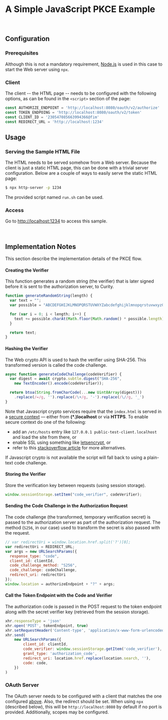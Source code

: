 # A Simple JavaScript PKCE Example

<br/>

## Configuration

### Prerequisites

Although this is not a mandatory requirement, [Node.js](https://nodejs.org/en) is used in this case to start the Web server using `npx`.

### Client

The client -- the HTML page -- needs to be configured with the following options, as can be found in the `<script>` section of the page:

```js
const AUTHORIZE_ENDPOINT = 'http://localhost:8080/oauth/v2/authorize'
const TOKEN_ENDPOING = 'http://localhost:8080/oauth/v2/token'
const CLIENT_ID = '230547085663994366@fim'
const REDIRECT_URL = 'http://localhost:1234'
```

## Usage

### Serving the Sample HTML File

The HTML needs to be served somehow from a Web server. Because the client is just a static HTML page, this can be done with a trivial server configuration. Below are a couple of ways to easily serve the static HTML page:

```sh
$ npx http-server -p 1234
```

The provided script named `run.sh` can be used.

### Access

Go to [http://localhost:1234](http://localhost:1234) to access this sample.

<br/>

## Implementation Notes

This section describe the implementation details of the PKCE flow.

#### Creating the Verifier

This function generates a random string (the verifier) that is later signed before it is sent to the authorization server, to Curity.

```JavaScript
function generateRandomString(length) {
  var text = "";
  var possible = "ABCDEFGHIJKLMNOPQRSTUVWXYZabcdefghijklmnopqrstuvwxyz0123456789";

  for (var i = 0; i < length; i++) {
    text += possible.charAt(Math.floor(Math.random() * possible.length));
  }

  return text;
}
```

#### Hashing the Verifier

The Web crypto API is used to hash the verifier using SHA-256. This transformed version is called the code challenge.

```JavaScript
async function generateCodeChallenge(codeVerifier) {
  var digest = await crypto.subtle.digest("SHA-256",
    new TextEncoder().encode(codeVerifier));

  return btoa(String.fromCharCode(...new Uint8Array(digest)))
    .replace(/=/g, '').replace(/\+/g, '-').replace(/\//g, '_')
}
```

Note that Javascript crypto services require that the `index.html` is served in a [secure context](https://developer.mozilla.org/en-US/docs/Web/Security/Secure_Contexts) — either from **(\*.)localhost** or via **HTTPS**.
To enable secure context do one of the following:

-   add an `/etc/hosts` entry like `127.0.0.1 public-test-client.localhost` and load the site from there, or
-   enable SSL using something like [letsencrypt](https://letsencrypt.org/), or
-   refer to this [stackoverflow article](https://stackoverflow.com/questions/46468104/how-to-use-subtlecrypto-in-chrome-window-crypto-subtle-is-undefined) for more alternatives.

If Javascript crypto is not available the script will fall back to using a plain-text code challenge.

#### Storing the Verifier

Store the verification key between requests (using session storage).

```JavaScript
window.sessionStorage.setItem("code_verifier", codeVerifier);
```

#### Sending the Code Challenge in the Authorization Request

The code challenge (the transformed, temporary verification secret) is passed to the authorization server as part of the authorization request. The method (`S256`, in our case) used to transform the secret is also passed with the request.

```JavaScript
// var redirectUri = window.location.href.split('?')[0];
var redirectUri = REDIRECT_URL;
var args = new URLSearchParams({
  response_type: "code",
  client_id: clientId,
  code_challenge_method: "S256",
  code_challenge: codeChallenge,
  redirect_uri: redirectUri
});
window.location = authorizeEndpoint + "?" + args;
```

#### Call the Token Endpoint with the Code and Verifier

The authorization code is passed in the POST request to the token endpoint along with the secret verifier key (retrieved from the session storage).

```js
xhr.responseType = 'json'
xhr.open('POST', tokenEndpoint, true)
xhr.setRequestHeader('Content-type', 'application/x-www-form-urlencoded')
xhr.send(
	new URLSearchParams({
		client_id: clientId,
		code_verifier: window.sessionStorage.getItem('code_verifier'),
		grant_type: 'authorization_code',
		redirect_uri: location.href.replace(location.search, ''),
		code: code,
	})
)
```

### OAuth Server

The OAuth server needs to be configured with a client that matches the one configured [above](#Client). Also, the redirect should be set. When using `npx` (described below), this will be `http://localhost:8080` by default if no port is provided. Additionally, scopes may be configured.
